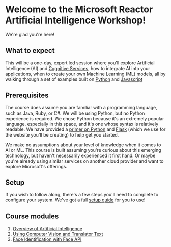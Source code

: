# Welcome to the Microsoft Reactor Artificial Intelligence Workshop!

We're glad you're here!

## What to expect

This will be a one-day, expert led session where you'll explore Artificial Intelligence (AI) and [Cognitive Services](https://azure.microsoft.com/services/cognitive-services/), how to integrate AI into your applications, when to create your own Machine Learning (ML) models, all by walking through a set of examples built on [Python](https://python.org) and [Javascript](https://nodejs.org/en/docs/es6/)

## Prerequisites

The course does assume you are familiar with a programming language, such as Java, Ruby, or C#. We will be using Python, but no Python experience is required. We chose Python because it's an extremely popular language, especially in this space, and it's one whose syntax is relatively readable. We have provided a [primer on Python](./intro-python.md) and [Flask](./intro-flask.md) (which we use for the website you'll be creating) to help get you started.

We make no assumptions about your level of knowledge when it comes to AI or ML. This course is built assuming you're curious about this emerging technology, but haven't necessarily experienced it first hand. Or maybe you're already using similar services on another cloud provider and want to explore Microsoft's offerings.

## Setup

If you wish to follow along, there's a few steps you'll need to complete to configure your system. We've got a full [setup guide](./setup.md) for you to use!

## Course modules

1. [Overview of Artificial Intelligence](./overview.md)
2. [Using Computer Vision and Translator Text](./computer-vision-translator/README.md)
3. [Face Identification with Face API](./face-api/README.md)
